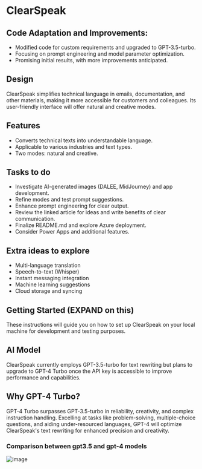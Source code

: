 # ClearSpeak

## Code Adaptation and Improvements:
- Modified code for custom requirements and upgraded to GPT-3.5-turbo.
- Focusing on prompt engineering and model parameter optimization.
- Promising initial results, with more improvements anticipated.

## Design
ClearSpeak simplifies technical language in emails, documentation, and other materials, making it more accessible for customers and colleagues. Its user-friendly interface will offer natural and creative modes.

## Features
- Converts technical texts into understandable language.
- Applicable to various industries and text types.
- Two modes: natural and creative.
## Tasks to do
- Investigate AI-generated images (DALEE, MidJourney) and app development.
- Refine modes and test prompt suggestions.
- Enhance prompt engineering for clear output.
- Review the linked article for ideas and write benefits of clear communication.
- Finalize README.md and explore Azure deployment.
- Consider Power Apps and additional features.

## Extra ideas to explore
- Multi-language translation
- Speech-to-text (Whisper)
- Instant messaging integration
- Machine learning suggestions
- Cloud storage and syncing

## Getting Started (EXPAND on this)
These instructions will guide you on how to set up ClearSpeak on your local machine for development and testing purposes.

## AI Model
ClearSpeak currently employs GPT-3.5-turbo for text rewriting but plans to upgrade to GPT-4 Turbo once the API key is accessible to improve performance and capabilities.

## Why GPT-4 Turbo?
GPT-4 Turbo surpasses GPT-3.5-turbo in reliability, creativity, and complex instruction handling. Excelling at tasks like problem-solving, multiple-choice questions, and aiding under-resourced languages, GPT-4 will optimize ClearSpeak's text rewriting for enhanced precision and creativity.

### Comparison between gpt3.5 and gpt-4 models

![image](https://user-images.githubusercontent.com/106703426/226074988-aa426a3a-4762-4175-a1f0-f8edb8e5291e.png)
